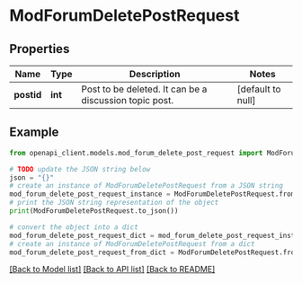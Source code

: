# ModForumDeletePostRequest


## Properties

Name | Type | Description | Notes
------------ | ------------- | ------------- | -------------
**postid** | **int** | Post to be deleted. It can be a discussion topic post. | [default to null]

## Example

```python
from openapi_client.models.mod_forum_delete_post_request import ModForumDeletePostRequest

# TODO update the JSON string below
json = "{}"
# create an instance of ModForumDeletePostRequest from a JSON string
mod_forum_delete_post_request_instance = ModForumDeletePostRequest.from_json(json)
# print the JSON string representation of the object
print(ModForumDeletePostRequest.to_json())

# convert the object into a dict
mod_forum_delete_post_request_dict = mod_forum_delete_post_request_instance.to_dict()
# create an instance of ModForumDeletePostRequest from a dict
mod_forum_delete_post_request_from_dict = ModForumDeletePostRequest.from_dict(mod_forum_delete_post_request_dict)
```
[[Back to Model list]](../README.md#documentation-for-models) [[Back to API list]](../README.md#documentation-for-api-endpoints) [[Back to README]](../README.md)


